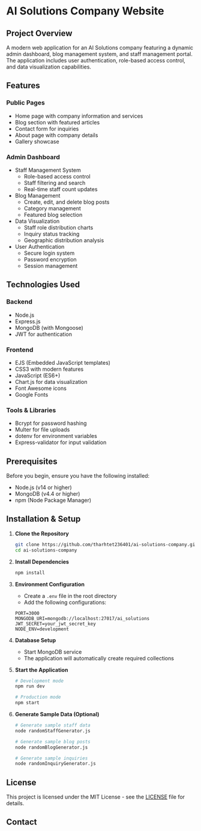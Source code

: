# AI Solutions Company Website

## Project Overview

A modern web application for an AI Solutions company featuring a dynamic admin dashboard, blog management system, and staff management portal. The application includes user authentication, role-based access control, and data visualization capabilities.

## Features

### Public Pages
- Home page with company information and services
- Blog section with featured articles
- Contact form for inquiries
- About page with company details
- Gallery showcase

### Admin Dashboard
- Staff Management System
  - Role-based access control
  - Staff filtering and search
  - Real-time staff count updates
- Blog Management
  - Create, edit, and delete blog posts
  - Category management
  - Featured blog selection
- Data Visualization
  - Staff role distribution charts
  - Inquiry status tracking
  - Geographic distribution analysis
- User Authentication
  - Secure login system
  - Password encryption
  - Session management

## Technologies Used

### Backend
- Node.js
- Express.js
- MongoDB (with Mongoose)
- JWT for authentication

### Frontend
- EJS (Embedded JavaScript templates)
- CSS3 with modern features
- JavaScript (ES6+)
- Chart.js for data visualization
- Font Awesome icons
- Google Fonts

### Tools & Libraries
- Bcrypt for password hashing
- Multer for file uploads
- dotenv for environment variables
- Express-validator for input validation

## Prerequisites

Before you begin, ensure you have the following installed:
- Node.js (v14 or higher)
- MongoDB (v4.4 or higher)
- npm (Node Package Manager)

## Installation & Setup

1. **Clone the Repository**
   ```bash
   git clone https://github.com/tharhtet236401/ai-solutions-company.git
   cd ai-solutions-company
   ```

2. **Install Dependencies**
   ```bash
   npm install
   ```

3. **Environment Configuration**
   - Create a `.env` file in the root directory
   - Add the following configurations:
   ```env
   PORT=3000
   MONGODB_URI=mongodb://localhost:27017/ai_solutions
   JWT_SECRET=your_jwt_secret_key
   NODE_ENV=development
   ```

4. **Database Setup**
   - Start MongoDB service
   - The application will automatically create required collections

5. **Start the Application**
   ```bash
   # Development mode
   npm run dev

   # Production mode
   npm start
   ```

6. **Generate Sample Data (Optional)**
   ```bash
   # Generate sample staff data
   node randomStaffGenerator.js

   # Generate sample blog posts
   node randomBlogGenerator.js

   # Generate sample inquiries
   node randomInquiryGenerator.js
   ```


## License

This project is licensed under the MIT License - see the [LICENSE](LICENSE) file for details.

## Contact

